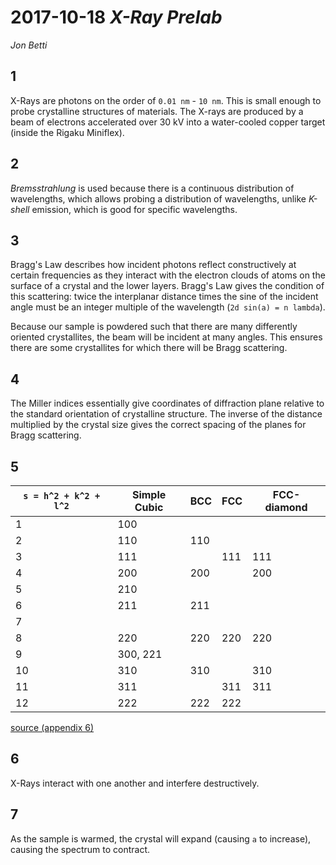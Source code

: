 # 2017-10-18 _X-Ray Prelab_
*Jon Betti*

## 1

X-Rays are photons on the order of `0.01 nm` - `10 nm`. This is small enough to probe crystalline structures of materials. The X-rays are produced by a beam of electrons accelerated over 30 kV into a water-cooled copper target (inside the Rigaku Miniflex).

## 2

_Bremsstrahlung_ is used because there is a continuous distribution of wavelengths, which allows probing a distribution of wavelengths, unlike _K-shell_ emission, which is good for specific wavelengths.

## 3

Bragg's Law describes how incident photons reflect constructively at certain frequencies as they interact with the electron clouds of atoms on the surface of a crystal and the lower layers. Bragg's Law gives the condition of this scattering: twice the interplanar distance times the sine of the incident angle must be an integer multiple of the wavelength (`2d sin(a) = n lambda`).

Because our sample is powdered such that there are many differently oriented crystallites, the beam will be incident at many angles. This ensures there are some crystallites for which there will be Bragg scattering.

## 4

The Miller indices essentially give coordinates of diffraction plane relative to the standard orientation of crystalline structure. The inverse of the distance multiplied by the crystal size gives the correct spacing of the planes for Bragg scattering.

## 5

`s = h^2 + k^2 + l^2` | Simple Cubic | BCC | FCC | FCC-diamond
--------------------- | ------------ | --- | --- | -----------
1                     | 100          |     |     |
2                     | 110          | 110 |     |
3                     | 111          |     | 111 | 111
4                     | 200          | 200 |     | 200
5                     | 210          |     |     |
6                     | 211          | 211 |     |
7                     |              |     |     |
8                     | 220          | 220 | 220 | 220
9                     | 300, 221     |     |     |
10                    | 310          | 310 |     | 310
11                    | 311          |     | 311 | 311
12                    | 222          | 222 | 222 |

[source (appendix 6)](https://www.physics.rutgers.edu/grad/506/xrays/appendix-x-rays.pdf)

## 6

X-Rays interact with one another and interfere destructively.

## 7

As the sample is warmed, the crystal will expand (causing `a` to increase), causing the spectrum to contract.
